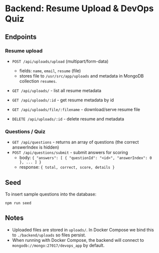 # Backend: Resume Upload & DevOps Quiz

## Endpoints

### Resume upload
- `POST /api/uploads/upload` (multipart/form-data)
  - fields: `name`, `email`, `resume` (file)
  - stores file to `/usr/src/app/uploads` and metadata in MongoDB collection `resumes`.

- `GET /api/uploads/` - list all resume metadata
- `GET /api/uploads/:id` - get resume metadata by id
- `GET /api/uploads/file/:filename` - download/serve resume file
- `DELETE /api/uploads/:id` - delete resume and metadata

### Questions / Quiz
- `GET /api/questions` - returns an array of questions (the correct answerIndex is hidden)
- `POST /api/questions/submit` - submit answers for scoring
  - body: `{ "answers": [ { "questionId": "<id>", "answerIndex": 0 }, ... ] }`
  - response: `{ total, correct, score, details }`

## Seed
To insert sample questions into the database:
```
npm run seed
```

## Notes
- Uploaded files are stored in `uploads/`. In Docker Compose we bind this to `./backend/uploads` so files persist.
- When running with Docker Compose, the backend will connect to `mongodb://mongo:27017/devops_app` by default.
